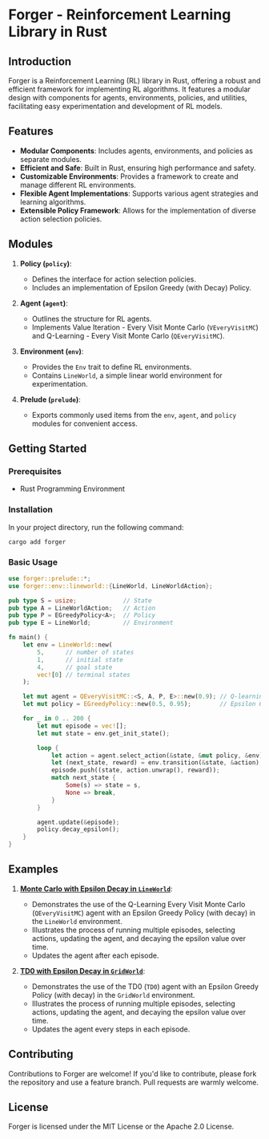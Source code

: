 # Forger - Reinforcement Learning Library in Rust

## Introduction

Forger is a Reinforcement Learning (RL) library in Rust, offering a robust and efficient framework for implementing RL algorithms. It features a modular design with components for agents, environments, policies, and utilities, facilitating easy experimentation and development of RL models.

## Features

- **Modular Components**: Includes agents, environments, and policies as separate modules.
- **Efficient and Safe**: Built in Rust, ensuring high performance and safety.
- **Customizable Environments**: Provides a framework to create and manage different RL environments.
- **Flexible Agent Implementations**: Supports various agent strategies and learning algorithms.
- **Extensible Policy Framework**: Allows for the implementation of diverse action selection policies.

## Modules

1. **Policy (`policy`)**:
   - Defines the interface for action selection policies.
   - Includes an implementation of Epsilon Greedy (with Decay) Policy.

2. **Agent (`agent`)**:
   - Outlines the structure for RL agents.
   - Implements Value Iteration - Every Visit Monte Carlo (`VEveryVisitMC`) and Q-Learning - Every Visit Monte Carlo (`QEveryVisitMC`).

3. **Environment (`env`)**:
   - Provides the `Env` trait to define RL environments.
   - Contains `LineWorld`, a simple linear world environment for experimentation.

4. **Prelude (`prelude`)**:
   - Exports commonly used items from the `env`, `agent`, and `policy` modules for convenient access.

## Getting Started

### Prerequisites

- Rust Programming Environment

### Installation

In your project directory, run the following command:

```shell
cargo add forger
```

### Basic Usage

```rust
use forger::prelude::*;
use forger::env::lineworld::{LineWorld, LineWorldAction};

pub type S = usize;             // State
pub type A = LineWorldAction;   // Action
pub type P = EGreedyPolicy<A>;  // Policy
pub type E = LineWorld;         // Environment

fn main() {
    let env = LineWorld::new(
        5,      // number of states
        1,      // initial state
        4,      // goal state
        vec![0] // terminal states
    );

    let mut agent = QEveryVisitMC::<S, A, P, E>::new(0.9); // Q-learning (Everyvisit MC, gamma = 0.9)
    let mut policy = EGreedyPolicy::new(0.5, 0.95);        // Epsilon Greedy Policy (epsilon = 0.5, decay = 0.95)

    for _ in 0 .. 200 {
        let mut episode = vec![];
        let mut state = env.get_init_state();

        loop {
            let action = agent.select_action(&state, &mut policy, &env);
            let (next_state, reward) = env.transition(&state, &action);
            episode.push((state, action.unwrap(), reward));
            match next_state {
                Some(s) => state = s,
                None => break,
            }
        }

        agent.update(&episode);
        policy.decay_epsilon();
    }
}
```

## Examples

1. [**Monte Carlo with Epsilon Decay in `LineWorld`**](./examples/lineworld_mc_edecay.rs):
   - Demonstrates the use of the Q-Learning Every Visit Monte Carlo (`QEveryVisitMC`) agent with an Epsilon Greedy Policy (with decay) in the `LineWorld` environment.
   - Illustrates the process of running multiple episodes, selecting actions, updating the agent, and decaying the epsilon value over time.
   - Updates the agent after each episode.

2. [**TD0 with Epsilon Decay in `GridWorld`**](./examples/gridworld_td0_edecay.rs):
   - Demonstrates the use of the TD0 (`TD0`) agent with an Epsilon Greedy Policy (with decay) in the `GridWorld` environment.
   - Illustrates the process of running multiple episodes, selecting actions, updating the agent, and decaying the epsilon value over time.
   - Updates the agent every steps in each episode.

## Contributing

Contributions to Forger are welcome! If you'd like to contribute, please fork the repository and use a feature branch. Pull requests are warmly welcome.

## License

Forger is licensed under the MIT License or the Apache 2.0 License.
